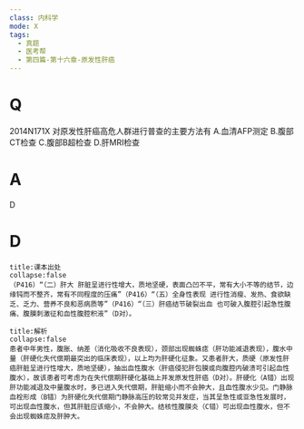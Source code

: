 ```yaml
---
class: 内科学
mode: X
tags:
  - 真题
  - 医考帮
  - 第四篇-第十六章-原发性肝癌
---
```


# Q
2014N171X 对原发性肝癌高危人群进行普查的主要方法有
A.血清AFP测定
B.腹部CT检查
C.腹部B超检查
D.肝MRI检查

# A
D
# D
```ad-note
title:课本出处
collapse:false
（P416）“（二）肝大 肝脏呈进行性增大，质地坚硬，表面凸凹不平，常有大小不等的结节，边缘钝而不整齐，常有不同程度的压痛”（P416）“（五）全身性表现 进行性消瘦、发热、食欲缺乏、乏力、营养不良和恶病质等”（P416）“（三）肝癌结节破裂出血 也可破入腹腔引起急性腹痛、腹膜刺激征和血性腹腔积液”（D对）。
```

```ad-summary
title:解析
collapse:false
患者中年男性，腹胀、纳差（消化吸收不良表现），颈部出现蜘蛛痣（肝功能减退表现），腹水中量（肝硬化失代偿期最突出的临床表现），以上均为肝硬化征象。又患者肝大，质硬（原发性肝癌肝脏呈进行性增大，质地坚硬），抽出血性腹水（肝癌侵犯肝包膜或向腹腔内破溃可引起血性腹水），故该患者可考虑为在失代偿期肝硬化基础上并发原发性肝癌（D对）。肝硬化（A错）出现肝功能减退及中量腹水时，多已进入失代偿期，肝脏缩小而不会肿大，且血性腹水少见。门静脉血栓形成（B错）为肝硬化失代偿期门静脉高压的较常见并发症，当其呈急性或亚急性发展时，可出现血性腹水，但其肝脏应该缩小，不会肿大。结核性腹膜炎（C错）可出现血性腹水，但不会出现蜘蛛痣及肝肿大。
```

